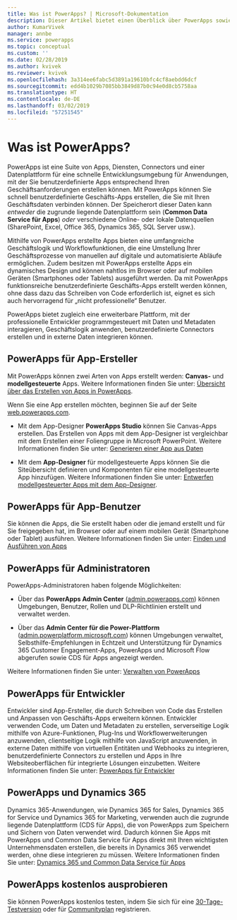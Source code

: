 ```yaml
---
title: Was ist PowerApps? | Microsoft-Dokumentation
description: Dieser Artikel bietet einen Überblick über PowerApps sowie Verwendungsmöglichkeiten für Endbenutzer, App-Ersteller, Administratoren und professionelle Entwickler.
author: KumarVivek
manager: annbe
ms.service: powerapps
ms.topic: conceptual
ms.custom: ''
ms.date: 02/28/2019
ms.author: kvivek
ms.reviewer: kvivek
ms.openlocfilehash: 3a314ee6fabc5d3891a19610bfc4cf8aebdd6dcf
ms.sourcegitcommit: edd4b1029b7085bb3849d87b0c94e0d8cb5758aa
ms.translationtype: HT
ms.contentlocale: de-DE
ms.lasthandoff: 03/02/2019
ms.locfileid: "57251545"
---
```

# <a name="what-is-powerapps"></a>Was ist PowerApps?

PowerApps ist eine Suite von Apps, Diensten, Connectors und einer Datenplattform für eine schnelle Entwicklungsumgebung für Anwendungen, mit der Sie benutzerdefinierte Apps entsprechend Ihren Geschäftsanforderungen erstellen können. Mit PowerApps können Sie schnell benutzerdefinierte Geschäfts-Apps erstellen, die Sie mit Ihren Geschäftsdaten verbinden können. Der Speicherort dieser Daten kann *entweder* die zugrunde liegende Datenplattform sein (**Common Data Service für Apps**) *oder* verschiedene Online- oder lokale Datenquellen (SharePoint, Excel, Office 365, Dynamics 365, SQL Server usw.). 

Mithilfe von PowerApps erstellte Apps bieten eine umfangreiche Geschäftslogik und Workflowfunktionen, die eine Umstellung Ihrer Geschäftsprozesse von manuellen auf digitale und automatisierte Abläufe ermöglichen. Zudem besitzen mit PowerApps erstellte Apps ein dynamisches Design und können nahtlos im Browser oder auf mobilen Geräten (Smartphones oder Tablets) ausgeführt werden. Da mit PowerApps funktionsreiche benutzerdefinierte Geschäfts-Apps erstellt werden können, ohne dass dazu das Schreiben von Code erforderlich ist, eignet es sich auch hervorragend für „nicht professionelle“ Benutzer.

PowerApps bietet zugleich eine erweiterbare Plattform, mit der professionelle Entwickler programmgesteuert mit Daten und Metadaten interagieren, Geschäftslogik anwenden, benutzerdefinierte Connectors erstellen und in externe Daten integrieren können.

## <a name="powerapps-for-app-makerscreators"></a>PowerApps für App-Ersteller

Mit PowerApps können zwei Arten von Apps erstellt werden: **Canvas-** und **modellgesteuerte** Apps. Weitere Informationen finden Sie unter: [Übersicht über das Erstellen von Apps in PowerApps](maker/index.md).

Wenn Sie eine App erstellen möchten, beginnen Sie auf der Seite [web.powerapps.com](https://web.powerapps.com).

- Mit dem App-Designer **PowerApps Studio** können Sie Canvas-Apps erstellen. Das Erstellen von Apps mit dem App-Designer ist vergleichbar mit dem Erstellen einer Foliengruppe in Microsoft PowerPoint. Weitere Informationen finden Sie unter: [Generieren einer App aus Daten](/powerapps/maker/canvas-apps/data-platform-create-app)  

- Mit dem **App-Designer** für modellgesteuerte Apps können Sie die Siteübersicht definieren und Komponenten für eine modellgesteuerte App hinzufügen. Weitere Informationen finden Sie unter: [Entwerfen modellgesteuerter Apps mit dem App-Designer](maker/model-driven-apps/design-custom-business-apps-using-app-designer.md).

## <a name="powerapps-for-app-users"></a>PowerApps für App-Benutzer

Sie können die Apps, die Sie erstellt haben oder die jemand erstellt und für Sie freigegeben hat, im Browser oder auf einem mobilen Gerät (Smartphone oder Tablet) ausführen. Weitere Informationen finden Sie unter: [Finden und Ausführen von Apps](user/index.md)

## <a name="powerapps-for-admins"></a>PowerApps für Administratoren

PowerApps-Administratoren haben folgende Möglichkeiten:

- Über das **PowerApps Admin Center** ([admin.powerapps.com](https://admin.powerapps.com)) können Umgebungen, Benutzer, Rollen und DLP-Richtlinien erstellt und verwaltet werden. 

- Über das **Admin Center für die Power-Plattform** ([admin.powerplatform.microsoft.com](https://admin.powerplatform.microsoft.com)) können Umgebungen verwaltet, Selbsthilfe-Empfehlungen in Echtzeit und Unterstützung für Dynamics 365 Customer Engagement-Apps, PowerApps und Microsoft Flow abgerufen sowie CDS für Apps angezeigt werden. 

Weitere Informationen finden Sie unter: [Verwalten von PowerApps](/power-platform/admin/admin-guide)

## <a name="powerapps-for-developers"></a>PowerApps für Entwickler

Entwickler sind App-Ersteller, die durch Schreiben von Code das Erstellen und Anpassen von Geschäfts-Apps erweitern können. Entwickler verwenden Code, um Daten und Metadaten zu erstellen, serverseitige Logik mithilfe von Azure-Funktionen, Plug-Ins und Workflowerweiterungen anzuwenden, clientseitige Logik mithilfe von JavaScript anzuwenden, in externe Daten mithilfe von virtuellen Entitäten und Webhooks zu integrieren, benutzerdefinierte Connectors zu erstellen und Apps in Ihre Websiteoberflächen für integrierte Lösungen einzubetten. Weitere Informationen finden Sie unter: [PowerApps für Entwickler](/powerapps/#pivot=home&panel=developer)

## <a name="powerapps-and-dynamics-365"></a>PowerApps und Dynamics 365

Dynamics 365-Anwendungen, wie Dynamics 365 for Sales, Dynamics 365 for Service und Dynamics 365 for Marketing, verwenden auch die zugrunde liegende Datenplattform (CDS für Apps), die von PowerApps zum Speichern und Sichern von Daten verwendet wird. Dadurch können Sie Apps mit PowerApps und Common Data Service für Apps direkt mit Ihren wichtigsten Unternehmensdaten erstellen, die bereits in Dynamics 365 verwendet werden, ohne diese integrieren zu müssen. Weitere Informationen finden Sie unter: [Dynamics 365 und Common Data Service für Apps](maker/common-data-service/data-platform-intro.md#dynamics-365-and-the-common-data-service-for-apps)

## <a name="try-powerapps-for-free"></a>PowerApps kostenlos ausprobieren

Sie können PowerApps kostenlos testen, indem Sie sich für eine [30-Tage-Testversion](maker/signup-for-powerapps.md) oder für [Communityplan](maker/dev-community-plan.md) registrieren.
